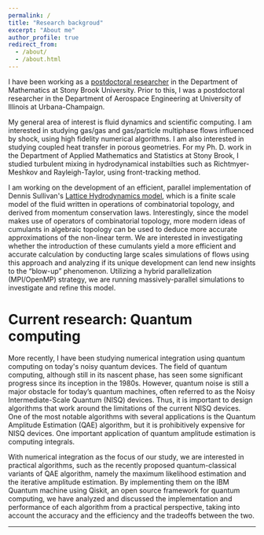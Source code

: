 ```yaml
---
permalink: /
title: "Research backgroud"
excerpt: "About me"
author_profile: true
redirect_from: 
  - /about/
  - /about.html
---
```


I have been working as a [postdoctoral researcher](http://www.math.stonybrook.edu/cards/raopooja.html) in the Department of Mathematics at Stony Brook University. Prior to this, I was a postdoctoral researcher in the Department of Aerospace Engineering at University of Illinois at Urbana-Champaign.

My general area of interest is fluid dynamics and scientific computing. I am interested in studying gas/gas and gas/particle multiphase flows influenced by shock, using high fidelity numerical algorithms. I am also interested in studying coupled heat transfer in porous geometries. For my Ph. D. work in the Department of Applied Mathematics and Statistics at Stony Brook, I studied turbulent mixing in hydrodynamical instabilties such as Richtmyer-Meshkov and Rayleigh-Taylor, using front-tracking method. 

I am working on the development of an efficient, parallel implementation of Dennis Sullivan's [Lattice Hydrodynamics model](https://arxiv.org/abs/1811.00086), which is a finite scale model of the fluid written in operations of combinatorial topology, and derived from momentum conservation laws. Interestingly, since the model makes use of operators of combinatorial topology, more modern ideas of cumulants in algebraic topology can be used to deduce more accurate approximations of the non-linear term. We are interested in investigating whether the introduction of these cumulants yield a more efficient and accurate calculation by conducting large scales simulations of flows using this approach and analyzing if its unique development can lend new insights to the “blow-up” phenomenon. Utilizing a hybrid parallelization (MPI/OpenMP) strategy, we are running massively-parallel simulations to investigate and refine this model.

# Current research: Quantum computing

More recently, I have been studying numerical integration using quantum computing on today's noisy quantum devices. The field of quantum computing, although still in its nascent phase, has seen some significant progress since its inception in the 1980s. However, quantum noise is still a major obstacle for today’s quantum machines, often referred to as the Noisy Intermediate-Scale Quantum (NISQ) devices. Thus, it is important to design algorithms that work around the limitations of the current NISQ devices. One of the most notable algorithms with several applications is the Quantum Amplitude Estimation (QAE) algorithm, but it is prohibitively expensive for NISQ devices. One important application of quantum amplitude estimation is computing integrals. 

With numerical integration as the focus of our study, we are interested in practical algorithms, such as the recently proposed quantum-classical variants of QAE algorithm, namely the maximum likelihood estimation and the iterative amplitude estimation. By implementing them on the IBM Quantum machine using Qiskit, an open source framework for quantum computing, we have analyzed and discussed the implementation and performance of each algorithm from a practical perspective, taking into account the accuracy and the efficiency and the tradeoffs between the two. 

---


